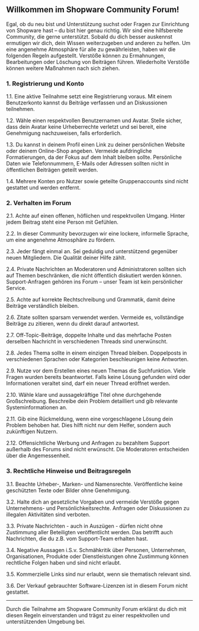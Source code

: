 ## Willkommen im Shopware Community Forum!

Egal, ob du neu bist und Unterstützung suchst oder Fragen zur Einrichtung von Shopware hast – du bist hier genau richtig. Wir sind eine hilfsbereite Community, die gerne unterstützt. Sobald du dich besser auskennst ermutigen wir dich, dein Wissen weiterzugeben und anderen zu helfen. Um eine angenehme Atmosphäre für alle zu gewährleisten, haben wir die folgenden Regeln aufgestellt. Verstöße können zu Ermahnungen, Bearbeitungen oder Löschung von Beiträgen führen. Wiederholte Verstöße können weitere Maßnahmen nach sich ziehen.

### 1. Registrierung und Konto

1.1. Eine aktive Teilnahme setzt eine Registrierung voraus. Mit einem Benutzerkonto kannst du Beiträge verfassen und an Diskussionen teilnehmen.

1.2. Wähle einen respektvollen Benutzernamen und Avatar. Stelle sicher, dass dein Avatar keine Urheberrechte verletzt und sei bereit, eine Genehmigung nachzuweisen, falls erforderlich.

1.3. Du kannst in deinem Profil einen Link zu deiner persönlichen Website oder deinem Online-Shop angeben. Vermeide aufdringliche Formatierungen, da der Fokus auf dem Inhalt bleiben sollte. Persönliche Daten wie Telefonnummern, E-Mails oder Adressen sollten nicht in öffentlichen Beiträgen geteilt werden.

1.4. Mehrere Konten pro Nutzer sowie geteilte Gruppenaccounts sind nicht gestattet und werden entfernt.

### 2. Verhalten im Forum

2.1. Achte auf einen offenen, höflichen und respektvollen Umgang. Hinter jedem Beitrag steht eine Person mit Gefühlen.

2.2. In dieser Community bevorzugen wir eine lockere, informelle Sprache, um eine angenehme Atmosphäre zu fördern.

2.3. Jeder fängt einmal an. Sei geduldig und unterstützend gegenüber neuen Mitgliedern. Die Qualität deiner Hilfe zählt.

2.4. Private Nachrichten an Moderatoren und Administratoren sollten sich auf Themen beschränken, die nicht öffentlich diskutiert werden können. Support-Anfragen gehören ins Forum – unser Team ist kein persönlicher Service.

2.5. Achte auf korrekte Rechtschreibung und Grammatik, damit deine Beiträge verständlich bleiben.

2.6. Zitate sollten sparsam verwendet werden. Vermeide es, vollständige Beiträge zu zitieren, wenn du direkt darauf antwortest.

2.7. Off-Topic-Beiträge, doppelte Inhalte und das mehrfache Posten derselben Nachricht in verschiedenen Threads sind unerwünscht.

2.8. Jedes Thema sollte in einem einzigen Thread bleiben. Doppelposts in verschiedenen Sprachen oder Kategorien beschleunigen keine Antworten.

2.9. Nutze vor dem Erstellen eines neuen Themas die Suchfunktion. Viele Fragen wurden bereits beantwortet. Falls keine Lösung gefunden wird oder Informationen veraltet sind, darf ein neuer Thread eröffnet werden.

2.10. Wähle klare und aussagekräftige Titel ohne durchgehende Großschreibung. Beschreibe dein Problem detailliert und gib relevante Systeminformationen an.

2.11. Gib eine Rückmeldung, wenn eine vorgeschlagene Lösung dein Problem behoben hat. Dies hilft nicht nur dem Helfer, sondern auch zukünftigen Nutzern.

2.12. Offensichtliche Werbung und Anfragen zu bezahltem Support außerhalb des Forums sind nicht erwünscht. Die Moderatoren entscheiden über die Angemessenheit.

### 3. Rechtliche Hinweise und Beitragsregeln

3.1. Beachte Urheber-, Marken- und Namensrechte. Veröffentliche keine geschützten Texte oder Bilder ohne Genehmigung.

3.2. Halte dich an gesetzliche Vorgaben und vermeide Verstöße gegen Unternehmens- und Persönlichkeitsrechte. Anfragen oder Diskussionen zu illegalen Aktivitäten sind verboten.

3.3. Private Nachrichten - auch in Auszügen - dürfen nicht ohne Zustimmung aller Beteiligten veröffentlicht werden. Das betrifft auch Nachrichten, die du z.B. vom Support-Team erhalten hast.

3.4. Negative Aussagen i.S.v. Schmähkritik über Personen, Unternehmen, Organisationen, Produkte oder Dienstleistungen ohne Zustimmung können rechtliche Folgen haben und sind nicht erlaubt.

3.5. Kommerzielle Links sind nur erlaubt, wenn sie thematisch relevant sind.

3.6. Der Verkauf gebrauchter Software-Lizenzen ist in diesem Forum nicht gestattet.

---

Durch die Teilnahme am Shopware Community Forum erklärst du dich mit diesen Regeln einverstanden und trägst zu einer respektvollen und unterstützenden Umgebung bei.
